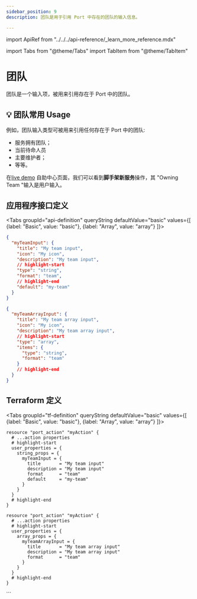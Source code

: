 ```yaml
---
sidebar_position: 9
description: 团队是用于引用 Port 中存在的团队的输入信息。

---
```


import ApiRef from "../../../api-reference/_learn_more_reference.mdx"

import Tabs from "@theme/Tabs"
import TabItem from "@theme/TabItem"

# 团队

团队是一个输入项，被用来引用存在于 Port 中的团队。

## 💡 团队常用 Usage

例如，团队输入类型可被用来引用任何存在于 Port 中的团队: 

* 服务拥有团队；
* 当前待命人员
* 主要维护者；
* 等等。

在[live demo](https://demo.getport.io/self-serve) 自助中心页面，我们可以看到**脚手架新服务**操作，其 "Owning Team "输入是用户输入。

## 应用程序接口定义

<Tabs groupId="api-definition" queryString defaultValue="basic" values={[
{label: "Basic", value: "basic"},
{label: "Array", value: "array"}
]}>

<TabItem value="basic">

```json showLineNumbers
{
  "myTeamInput": {
    "title": "My team input",
    "icon": "My icon",
    "description": "My team input",
    // highlight-start
    "type": "string",
    "format": "team",
    // highlight-end
    "default": "my-team"
  }
}
```

</TabItem>
<TabItem value="array">

```json showLineNumbers
{
  "myTeamArrayInput": {
    "title": "My team array input",
    "icon": "My icon",
    "description": "My team array input",
    // highlight-start
    "type": "array",
    "items": {
      "type": "string",
      "format": "team"
    }
    // highlight-end
  }
}
```

</TabItem>
</Tabs>

<ApiRef />

## Terraform 定义

<Tabs groupId="tf-definition" queryString defaultValue="basic" values={[
{label: "Basic", value: "basic"},
{label: "Array", value: "array"}
]}>

<TabItem value="basic">

```hcl showLineNumbers
resource "port_action" "myAction" {
  # ...action properties
  # highlight-start
  user_properties = {
    string_props = {
      myTeamInput = {
        title       = "My team input"
        description = "My team input"
        format      = "team"
        default     = "my-team"
      }
    }
  }
  # highlight-end
}
```

</TabItem>

<TabItem value="array">

```hcl showLineNumbers
resource "port_action" "myAction" {
  # ...action properties
  # highlight-start
  user_properties = {
    array_props = {
      myTeamArrayInput = {
        title       = "My team array input"
        description = "My team array input"
        format      = "team"
      }
    }
  }
  # highlight-end
}
```

</TabItem>

</Tabs>
```